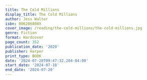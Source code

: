 ```yaml
---
title: The Cold Millions
display_title: The Cold Millions
author: Jess Walter
isbn: 006286808X
cover_image: /reading/the-cold-millions/the-cold-millions.jpg
genre: Fiction
format: Hardcover
page_count: 352
publication_date: '2020'
publisher: Harper
print_type: BOOK
date: '2024-07-20T09:47:32.204-04:00'
start_date: '2024-07-18'
end_date: '2024-07-20'
---
```


